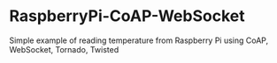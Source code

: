 # RaspberryPi-CoAP-WebSocket
Simple example of reading temperature from Raspberry Pi using CoAP, WebSocket, Tornado, Twisted 
